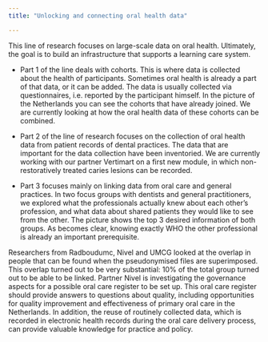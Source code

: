 ```yaml
---
title: "Unlocking and connecting oral health data"

---
```


This line of research focuses on large-scale data on oral health. Ultimately, the goal is to build an infrastructure that supports a learning care system.

* Part 1 of the line deals with cohorts. This is where data is collected about the health of participants. Sometimes oral health is already a part of that data, or it can be added. The data is usually collected via questionnaires, i.e. reported by the participant himself. In the picture of the Netherlands you can see the cohorts that have already joined. We are currently looking at how the oral health data of these cohorts can be combined.

* Part 2 of the line of research focuses on the collection of oral health data from patient records of dental practices. The data that are important for the data collection have been inventoried. We are currently working with our partner Vertimart on a first new module, in which non-restoratively treated caries lesions can be recorded.

* Part 3 focuses mainly on linking data from oral care and general practices. In two focus groups with dentists and general practitioners, we explored what the professionals actually knew about each other’s profession, and what data about shared patients they would like to see from the other. The picture shows the top 3 desired information of both groups. As becomes clear, knowing exactly WHO the other professional is already an important prerequisite.

Researchers from Radboudumc, Nivel and UMCG looked at the overlap in people that can be found when the pseudonymised files are superimposed. This overlap turned out to be very substantial: 10% of the total group turned out to be able to be linked. Partner Nivel is investigating the governance aspects for a possible oral care register to be set up. This oral care register should provide answers to questions about quality, including opportunities for quality improvement and effectiveness of primary oral care in the Netherlands. In addition, the reuse of routinely collected data, which is recorded in electronic health records during the oral care delivery process, can provide valuable knowledge for practice and policy.
